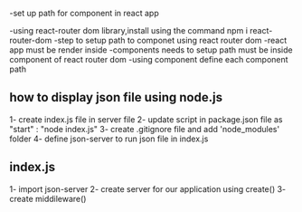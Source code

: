 -set up path for component in react app
  
-using  react-router dom library,install using the command  npm i react-router-dom
-step to setup path to componet using react router dom
  -react app must be render inside <Browser Router>
  -components needs to setup path must be inside <Routes> component of react router dom
  -using <Route> component define each component path



how to display json file using node.js
-------------------------------------

1- create index.js file in server file
2- update script  in package.json file as "start" : "node index.js"
3- create .gitignore file and add 'node_modules' folder
4- define json-server to run json file in index.js

index.js
---------

1- import json-server
2- create server for our application using create()
3- create middileware()
